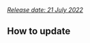[//]: # (title: What's new in Kotlin 1.7.20-Beta)

_[Release date: 21 July 2022](eap.md#build-details)_

## How to update